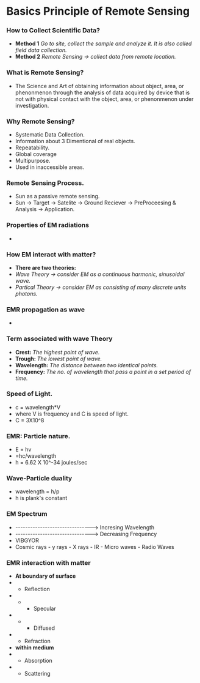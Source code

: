 # Basics Principle of Remote Sensing

### How to Collect Scientific Data?
- <b>Method 1</b> <i> Go to site, collect the sample and analyze it. It is also called field data collection.</i>
- <b>Method 2</b> <i> Remote Sensing -> collect data from remote location.</i>

### What is Remote Sensing?
- The Science and Art of obtaining information about object, area, or phenonmenon through the analysis of data acquired by device that is not with physical contact with the object, area, or phenonmenon under investigation.

### Why Remote Sensing?
- Systematic Data Collection.
- Information about 3 Dimentional of real objects.
- Repeatability.
- Global coverage
- Multipurpose.
- Used in inaccessible areas.

### Remote Sensing Process.
- Sun as a passive remote sensing.
- Sun -> Target -> Satelite -> Ground Reciever -> PreProceesing & Analysis -> Application.

### Properties of EM radiations
- 

### How EM interact with matter?
- <b> There are two theories: </b>
- <i> Wave Theory -> consider EM as a continuous harmonic, sinusoidal wave.</i>
- <i> Partical Theory -> consider EM as consisting of many discrete units photons. </i>

### EMR propagation as wave
- 

### Term associated with wave Theory
- <b>Crest: </b> <i> The highest point of wave.</i>
- <b>Trough: </b> <i> The lowest point of wave.</i>
- <b>Wavelength: </b> <i> The distance between two identical points. </i>
- <b>Frequency: </b> <i> The no. of wavelength that pass a point in a set period of time.</i>

### Speed of Light.
- c = wavelength*V
- where V is frequency and C is speed of light.
- C = 3X10^8

### EMR: Particle nature.
- E = hv
- =hc/wavelength
- h = 6.62 X 10^-34 joules/sec

### Wave-Particle duality
- wavelength = h/p
- h is plank's constant

### EM Spectrum
- -------------------------------> Incresing Wavelength
- -------------------------------> Decreasing Frequency
- VIBGYOR
- Cosmic rays - y rays - X rays -  IR - Micro waves - Radio Waves

### EMR interaction with matter
- <b> At boundary of surface </b>
- - Reflection
- - - Specular
- - - Diffused
- - Refraction
- <b> within medium </b>
- - Absorption
- - Scattering